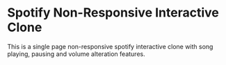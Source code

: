 # Spotify Non-Responsive Interactive Clone

This is a single page non-responsive spotify interactive clone with song playing, pausing and volume alteration features.
